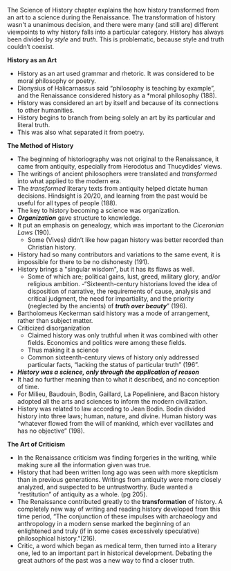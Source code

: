 The Science of History chapter explains the how history transformed from an art to a science during the Renaissance. The transformation of history wasn't a unanimous decision, and there were many (and still are) different viewpoints to why history falls into a particular category.  History has always been divided by *style* and *truth*.  This is problematic, because style and truth couldn’t coexist.

**History as an Art**

- History as an art used grammar and rhetoric.  It was considered to be moral philosophy or poetry.
 - Dionysius of Halicarnassus said “philosophy is teaching by example”, and the Renaissance considered history as a *moral philosophy (188).  
- History was considered an art by itself and because of its connections to other humanities.
- History begins to branch from being solely an art by its particular and literal truth. 
 - This was also what separated it from poetry.
 
 **The Method of History**
 
- The beginning of historiography was not original to the Renaissance, it came from antiquity, especially from Herodotus and Thucydides’ views.
- The writings of ancient philosophers were translated and *transformed* into what applied to the modern era.
 - The *transformed* literary texts from antiquity helped dictate human decisions.  Hindsight is 20/20, and learning from the past would be useful for all types of people (188).
- The key to history becoming a science was organization.
 - ***Organization*** gave structure to knowledge.
 - It put an emphasis on genealogy, which was important to the *Ciceronian Laws* (190).
    - Some (Vives) didn’t like how pagan history was better recorded than Christian history.
- History had so many contributors and variations to the same event, it is impossible for there to be no dishonesty (191).
 - History brings a "singular wisdom", but it has its flaws as well.
   - Some of which are; political gains, lust, greed, military glory, and/or religious ambition.
-“Sixteenth-century historians loved the idea of disposition of narrative, the requirements of cause, analysis and critical judgment, the need for impartiality, and the priority (neglected by the ancients) of ***truth over beauty***” (196).
- Bartholomeus Keckerman said history was a mode of arrangement, rather than subject matter.
 - Criticized disorganization 
	- Claimed history was only truthful when it was combined with other fields.  Economics and politics were among these fields. 
	- Thus making it a science
	- Common sixteenth-century views of history only addressed particular facts, “lacking the status of particular truth” (196”.
- ***History was a science, only through the application of reason***
 - It had no further meaning than to what it described, and no conception of time.
- For Milieu, Baudouin, Bodin, Gaillard, La Popeliniere, and Bacon history adopted all the arts and sciences to inform the modern civilization.
 - History was related to law according to Jean Bodin.  Bodin divided history into three laws; human, nature, and divine.  Human history was “whatever flowed from the will of mankind, which ever vacillates and has no objective” (198).

 **The Art of Criticism**

- In the Renaissance criticism was finding forgeries in the writing, while making sure all the information given was true.
- History that had been written long ago was seen with more skepticism than in previous generations.  Writings from antiquity were more closely analyzed, and suspected to be untrustworthy.  Bude wanted a “restitution” of antiquity as a whole.  (pg 205).  
- The Renaissance contributed greatly to the **transformation** of history.  A completely new way of writing and reading history developed from this time period, “The conjunction of these impulses with archaeology and anthropology in a modern sense marked the beginning of an enlightened and truly (if in some cases excessively speculative) philosophical history."(216).
 - Critic, a word which began as medical term, then turned into a literary one, led to an important part in historical development. Debating the great authors of the past was a new way to find a closer truth.


 



